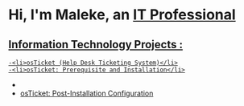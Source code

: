 <h1>Hi, I'm Maleke, an <a href="https://www.linkedin.com/in/wrightmaleke/">IT Professional</h1>

<h2> Information Technology Projects :</h2>

    -<li>osTicket (Help Desk Ticketing System)</li>
    -<li>osTicket: Prerequisite and Installation</li>
   - <li>osTicket: Post-Installation Configuration</li>

